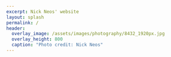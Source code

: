 ```yaml
---
excerpt: Nick Neos' website
layout: splash
permalink: /
header:
  overlay_image: /assets/images/photography/8432_1920px.jpg
  overlay_height: 800
  caption: "Photo credit: Nick Neos"
---
```

